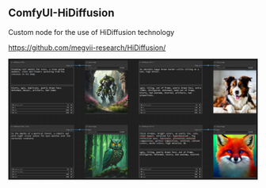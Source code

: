 ## ComfyUI-HiDiffusion

Custom node for the use of HiDiffusion technology

https://github.com/megvii-research/HiDiffusion/

![ComfyUI-HiDiffusion nodes](/assets/overview.png) 